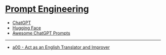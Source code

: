# [Prompt Engineering](https://www.promptingguide.ai/)
- [ChatGPT](https://chat.openai.com/)
- [Hugging Face](https://huggingface.co/) 
- [Awesome ChatGPT Prompts](https://github.com/f/awesome-chatgpt-prompts)


---

- [a00 - Act as an English Translator and Improver](./pe/a00.md)
